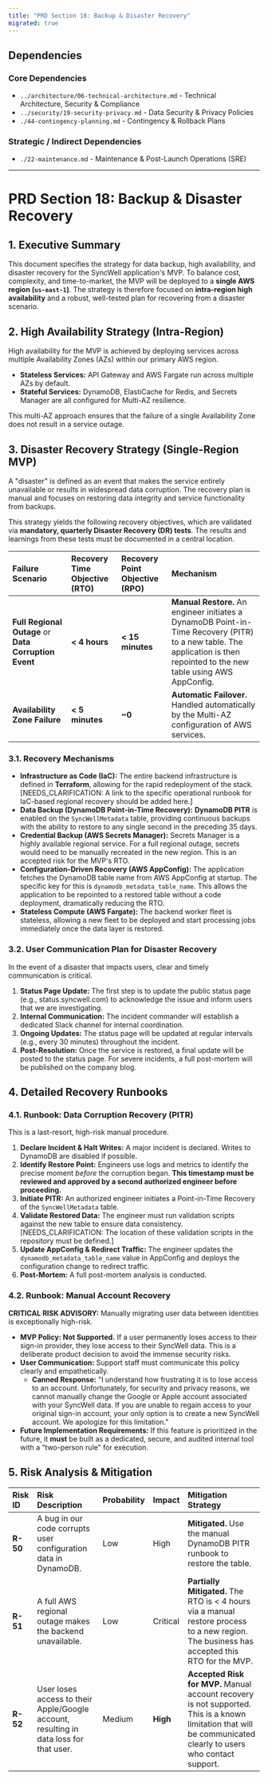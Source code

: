 ```yaml
---
title: "PRD Section 18: Backup & Disaster Recovery"
migrated: true
---
```

## Dependencies

### Core Dependencies
- `../architecture/06-technical-architecture.md` - Technical Architecture, Security & Compliance
- `../security/19-security-privacy.md` - Data Security & Privacy Policies
- `./44-contingency-planning.md` - Contingency & Rollback Plans

### Strategic / Indirect Dependencies
- `./22-maintenance.md` - Maintenance & Post-Launch Operations (SRE)

---

# PRD Section 18: Backup & Disaster Recovery

## 1. Executive Summary

This document specifies the strategy for data backup, high availability, and disaster recovery for the SyncWell application's MVP. To balance cost, complexity, and time-to-market, the MVP will be deployed to a **single AWS region (`us-east-1`)**. The strategy is therefore focused on **intra-region high availability** and a robust, well-tested plan for recovering from a disaster scenario.

## 2. High Availability Strategy (Intra-Region)

High availability for the MVP is achieved by deploying services across multiple Availability Zones (AZs) within our primary AWS region.
*   **Stateless Services:** API Gateway and AWS Fargate run across multiple AZs by default.
*   **Stateful Services:** DynamoDB, ElastiCache for Redis, and Secrets Manager are all configured for Multi-AZ resilience.

This multi-AZ approach ensures that the failure of a single Availability Zone does not result in a service outage.

## 3. Disaster Recovery Strategy (Single-Region MVP)

A "disaster" is defined as an event that makes the service entirely unavailable or results in widespread data corruption. The recovery plan is manual and focuses on restoring data integrity and service functionality from backups.

This strategy yields the following recovery objectives, which are validated via **mandatory, quarterly Disaster Recovery (DR) tests**. The results and learnings from these tests must be documented in a central location.

| Failure Scenario | Recovery Time Objective (RTO) | Recovery Point Objective (RPO) | Mechanism |
| :--- | :--- | :--- | :--- |
| **Full Regional Outage** or **Data Corruption Event** | **< 4 hours** | **< 15 minutes** | **Manual Restore.** An engineer initiates a DynamoDB Point-in-Time Recovery (PITR) to a new table. The application is then repointed to the new table using AWS AppConfig. |
| **Availability Zone Failure** | **< 5 minutes** | **~0** | **Automatic Failover.** Handled automatically by the Multi-AZ configuration of AWS services. |

### 3.1. Recovery Mechanisms

*   **Infrastructure as Code (IaC):** The entire backend infrastructure is defined in **Terraform**, allowing for the rapid redeployment of the stack. [NEEDS_CLARIFICATION: A link to the specific operational runbook for IaC-based regional recovery should be added here.]
*   **Data Backup (DynamoDB Point-in-Time Recovery):** **DynamoDB PITR** is enabled on the `SyncWellMetadata` table, providing continuous backups with the ability to restore to any single second in the preceding 35 days.
*   **Credential Backup (AWS Secrets Manager):** Secrets Manager is a highly available regional service. For a full regional outage, secrets would need to be manually recreated in the new region. This is an accepted risk for the MVP's RTO.
*   **Configuration-Driven Recovery (AWS AppConfig):** The application fetches the DynamoDB table name from AWS AppConfig at startup. The specific key for this is `dynamodb_metadata_table_name`. This allows the application to be repointed to a restored table without a code deployment, dramatically reducing the RTO.
*   **Stateless Compute (AWS Fargate):** The backend worker fleet is stateless, allowing a new fleet to be deployed and start processing jobs immediately once the data layer is restored.

### 3.2. User Communication Plan for Disaster Recovery

In the event of a disaster that impacts users, clear and timely communication is critical.
1.  **Status Page Update:** The first step is to update the public status page (e.g., status.syncwell.com) to acknowledge the issue and inform users that we are investigating.
2.  **Internal Communication:** The incident commander will establish a dedicated Slack channel for internal coordination.
3.  **Ongoing Updates:** The status page will be updated at regular intervals (e.g., every 30 minutes) throughout the incident.
4.  **Post-Resolution:** Once the service is restored, a final update will be posted to the status page. For severe incidents, a full post-mortem will be published on the company blog.

## 4. Detailed Recovery Runbooks

### 4.1. Runbook: Data Corruption Recovery (PITR)

This is a last-resort, high-risk manual procedure.

1.  **Declare Incident & Halt Writes:** A major incident is declared. Writes to DynamoDB are disabled if possible.
2.  **Identify Restore Point:** Engineers use logs and metrics to identify the precise moment *before* the corruption began. **This timestamp must be reviewed and approved by a second authorized engineer before proceeding.**
3.  **Initiate PITR:** An authorized engineer initiates a Point-in-Time Recovery of the `SyncWellMetadata` table.
4.  **Validate Restored Data:** The engineer must run validation scripts against the new table to ensure data consistency. [NEEDS_CLARIFICATION: The location of these validation scripts in the repository must be defined.]
5.  **Update AppConfig & Redirect Traffic:** The engineer updates the `dynamodb_metadata_table_name` value in AppConfig and deploys the configuration change to redirect traffic.
6.  **Post-Mortem:** A full post-mortem analysis is conducted.

### 4.2. Runbook: Manual Account Recovery

**CRITICAL RISK ADVISORY:** Manually migrating user data between identities is exceptionally high-risk.

*   **MVP Policy: Not Supported.** If a user permanently loses access to their sign-in provider, they lose access to their SyncWell data. This is a deliberate product decision to avoid the immense security risks.
*   **User Communication:** Support staff must communicate this policy clearly and empathetically.
    *   **Canned Response:** "I understand how frustrating it is to lose access to an account. Unfortunately, for security and privacy reasons, we cannot manually change the Google or Apple account associated with your SyncWell data. If you are unable to regain access to your original sign-in account, your only option is to create a new SyncWell account. We apologize for this limitation."
*   **Future Implementation Requirements:** If this feature is prioritized in the future, it **must** be built as a dedicated, secure, and audited internal tool with a "two-person rule" for execution.

## 5. Risk Analysis & Mitigation

| Risk ID | Risk Description | Probability | Impact | Mitigation Strategy |
| :--- | :--- | :--- | :--- | :--- |
| **R-50** | A bug in our code corrupts user configuration data in DynamoDB. | Low | High | **Mitigated.** Use the manual DynamoDB PITR runbook to restore the table. |
| **R-51** | A full AWS regional outage makes the backend unavailable. | Low | Critical | **Partially Mitigated.** The RTO is < 4 hours via a manual restore process to a new region. The business has accepted this RTO for the MVP. |
| **R-52** | User loses access to their Apple/Google account, resulting in data loss for that user. | Medium | **High** | **Accepted Risk for MVP.** Manual account recovery is not supported. This is a known limitation that will be communicated clearly to users who contact support. |
